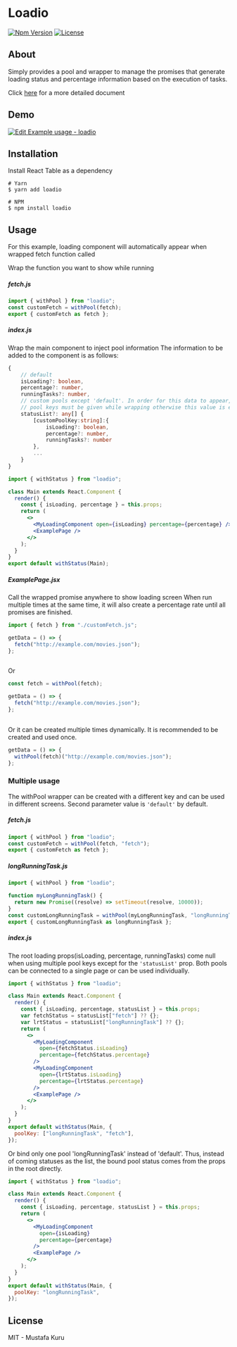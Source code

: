 # Loadio

[![Npm Version][npm-version-image]][npm-version-url]
[![License][license-image]][license-url] 

## About

Simply provides a pool and wrapper to manage the promises that generate loading status and percentage information based on the execution of tasks.

Click [here](https://hepter.github.io/loadio) for a more detailed document

## Demo
[![Edit Example usage - loadio](https://codesandbox.io/static/img/play-codesandbox.svg)](https://codesandbox.io/s/example-usage-loadio-loz1y?fontsize=14&hidenavigation=1&theme=dark)

## Installation

Install React Table as a dependency

```shell
# Yarn
$ yarn add loadio

# NPM
$ npm install loadio
```

## Usage

For this example, loading component will automatically appear when wrapped fetch function called

Wrap the function you want to show while running

##### fetch.js

```js
import { withPool } from "loadio";
const customFetch = withPool(fetch);
export { customFetch as fetch };
```

##### index.js

Wrap the main component to inject pool information
The information to be added to the component is as follows:

```ts
{
    // default
    isLoading?: boolean,
    percentage?: number,
    runningTasks?: number,
    // custom pools except 'default'. In order for this data to appear,
    // pool keys must be given while wrapping otherwise this value is empty
    statusList?: any[] {
        [customPoolKey:string]:{
            isLoading?: boolean,
            percentage?: number,
            runningTasks?: number
        },
        ...
    }
}
```

```jsx
import { withStatus } from "loadio";

class Main extends React.Component {
  render() {
    const { isLoading, percentage } = this.props;
    return (
      <>
        <MyLoadingComponent open={isLoading} percentage={percentage} />
        <ExamplePage />
      </>
    );
  }
}
export default withStatus(Main);
```

##### ExamplePage.jsx

Call the wrapped promise anywhere to show loading screen
When run multiple times at the same time, it will also create a percentage rate until all promises are finished.

```js
import { fetch } from "./customFetch.js";

getData = () => {
  fetch("http://example.com/movies.json");
};
 
```

Or


```js 
const fetch = withPool(fetch);

getData = () => {
  fetch("http://example.com/movies.json");
};
 
```
Or it can be created multiple times dynamically.
It is recommended to be created and used once.

```js  
getData = () => {
  withPool(fetch)("http://example.com/movies.json");
}; 
```
### Multiple usage

The withPool wrapper can be created with a different key and can be used in different screens. Second parameter value is `'default'` by default.

##### fetch.js

```js
import { withPool } from "loadio";
const customFetch = withPool(fetch, "fetch");
export { customFetch as fetch };
```

##### longRunningTask.js

```js
import { withPool } from "loadio";

function myLongRunningTask() {
  return new Promise((resolve) => setTimeout(resolve, 10000));
}
const customLongRunningTask = withPool(myLongRunningTask, "longRunningTask");
export { customLongRunningTask as longRunningTask };
```

##### index.js

The root loading props(isLoading, percentage, runningTasks) come null when using multiple pool keys except for the `'statusList'` prop.
Both pools can be connected to a single page or can be used individually.

```jsx
import { withStatus } from "loadio";

class Main extends React.Component {
  render() {
    const { isLoading, percentage, statusList } = this.props;
    var fetchStatus = statusList["fetch"] ?? {};
    var lrtStatus = statusList["longRunningTask"] ?? {};
    return (
      <>
        <MyLoadingComponent
          open={fetchStatus.isLoading}
          percentage={fetchStatus.percentage}
        />
        <MyLoadingComponent
          open={lrtStatus.isLoading}
          percentage={lrtStatus.percentage}
        />
        <ExamplePage />
      </>
    );
  }
}
export default withStatus(Main, {
  poolKey: ["longRunningTask", "fetch"],
});
```
Or bind only one pool 'longRunningTask' instead of 'default'.
Thus, instead of coming statuses as the list, the bound pool status comes from the props in the root directly.

```jsx
import { withStatus } from "loadio";

class Main extends React.Component {
  render() {
    const { isLoading, percentage, statusList } = this.props;
    return (
      <>
        <MyLoadingComponent
          open={isLoading}
          percentage={percentage}
        />
        <ExamplePage />
      </>
    );
  }
}
export default withStatus(Main, {
  poolKey: "longRunningTask",
});
```
## License

MIT - Mustafa Kuru


[license-image]: http://img.shields.io/npm/l/loadio.svg
[license-url]: LICENSE 
[npm-version-image]: https://img.shields.io/npm/v/loadio.svg
[npm-version-url]: https://www.npmjs.com/package/loadio